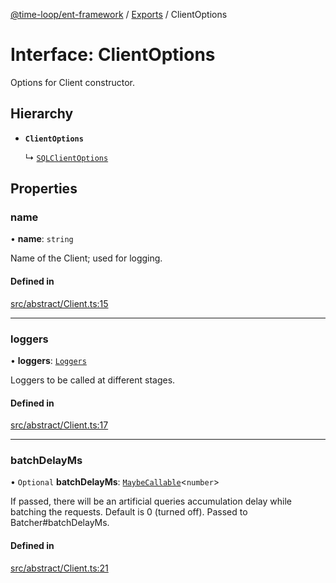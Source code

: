 [@time-loop/ent-framework](../README.md) / [Exports](../modules.md) / ClientOptions

# Interface: ClientOptions

Options for Client constructor.

## Hierarchy

- **`ClientOptions`**

  ↳ [`SQLClientOptions`](SQLClientOptions.md)

## Properties

### name

• **name**: `string`

Name of the Client; used for logging.

#### Defined in

[src/abstract/Client.ts:15](https://github.com/clickup/rest-client/blob/master/src/abstract/Client.ts#L15)

___

### loggers

• **loggers**: [`Loggers`](Loggers.md)

Loggers to be called at different stages.

#### Defined in

[src/abstract/Client.ts:17](https://github.com/clickup/rest-client/blob/master/src/abstract/Client.ts#L17)

___

### batchDelayMs

• `Optional` **batchDelayMs**: [`MaybeCallable`](../modules.md#maybecallable)<`number`\>

If passed, there will be an artificial queries accumulation delay while
batching the requests. Default is 0 (turned off). Passed to
Batcher#batchDelayMs.

#### Defined in

[src/abstract/Client.ts:21](https://github.com/clickup/rest-client/blob/master/src/abstract/Client.ts#L21)
